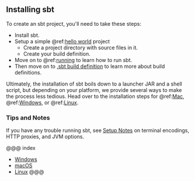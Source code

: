   [Basic-Def]: Basic-Def.html
  [Hello]: hello-world.md
  [Running]: running.md
  [MSI]: $sbt_native_package_base$$app_version$/sbt-$app_version$.msi
  [Setup-Notes]: ../docs/Setup-Notes.html
  [Mac]: setup/macos.md
  [Windows]: setup/windows.md
  [Linux]: setup/linux.md

## Installing sbt

To create an sbt project, you'll need to take these steps:

* Install sbt.
* Setup a simple @ref:[hello world][Hello] project
    * Create a project directory with source files in it.
    * Create your build definition.
* Move on to @ref:[running][Running] to learn how to run sbt.
* Then move on to [.sbt build definition][Basic-Def] to learn more about build definitions.

Ultimately, the installation of sbt boils down to a launcher JAR
and a shell script, but depending on your platform, we provide
several ways to make the process less tedious.  Head over to the
installation steps for @ref:[Mac][Mac], @ref:[Windows][Windows], or
@ref:[Linux][Linux].

### Tips and Notes

If you have any trouble running sbt, see [Setup Notes][Setup-Notes] on
terminal encodings, HTTP proxies, and JVM options.

@@@ index
* [Windows](setup/windows.md)
* [macOS](setup/macos.md)
* [Linux](setup/linux.md)
@@@
